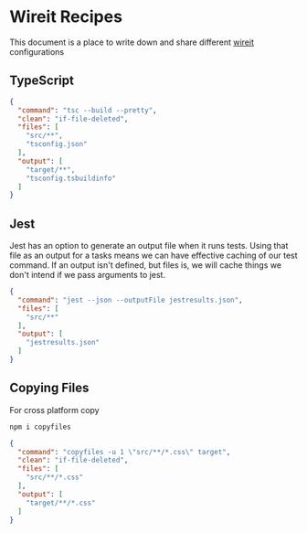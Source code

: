 # Wireit Recipes

This document is a place to write down and share different [wireit](https://github.com/google/wireit) configurations

## TypeScript

```JSON
{
  "command": "tsc --build --pretty",
  "clean": "if-file-deleted",
  "files": [
    "src/**",
    "tsconfig.json"
  ],
  "output": [
    "target/**",
    "tsconfig.tsbuildinfo"
  ]
}
```

## Jest

Jest has an option to generate an output file when it runs tests.
Using that file as an output for a tasks means we can have effective caching of our test command.
If an output isn't defined, but files is, we will cache things we don't intend if we pass arguments to jest.

```JSON
{
  "command": "jest --json --outputFile jestresults.json",
  "files": [
    "src/**"
  ],
  "output": [
    "jestresults.json"
  ]
}
```

## Copying Files

For cross platform copy

```bash
npm i copyfiles
```

```JSON
{
  "command": "copyfiles -u 1 \"src/**/*.css\" target",
  "clean": "if-file-deleted",
  "files": [
    "src/**/*.css"
  ],
  "output": [
    "target/**/*.css"
  ]
}
```
